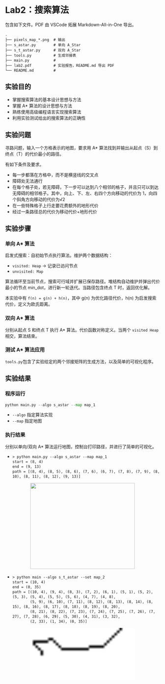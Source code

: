 # Lab2：搜索算法

包含如下文件。PDF 由 VSCode 拓展 Markdown-All-in-One 导出。

```
.
├── pixels_map_*.png  # 输出
├── s_astar.py        # 单向 A_Star
├── s_t_astar.py      # 双向 A_Star
├── tools.py          # 生成邻接表
├── main.py           # 
├── lab2.pdf          # 实验报告，README.md 导出 PDF
└── README.md         # 
```

## 实验目的

- 掌握搜索算法的基本设计思想与方法
- 掌握 A* 算法的设计思想与方法
- 熟练使用高级编程语言实现搜索算法
- 利用实验测试给出的搜索算法的正确性

## 实验问题

寻路问题，输入一个方格表示的地图，要求用 A* 算法找到并输出从起点（S）到终点（T）的代价最小的路径。

有如下条件及要求。

- 每一步都落在方格中，而不是横竖线的交叉点
- 障碍处无法通行
- 在每个格子处，若无障碍，下一步可以达到八个相邻的格子，并且只可以到达无障碍的相邻格子。其中，向上、下、左、右四个方向移动的代价为 1，向四个斜角方向移动的代价为√2
- 在一些特殊格子上行走要花费额外的地形代价
- 经过一条路径总的代价为移动代价+地形代价

## 实验步骤

### 单向 A* 算法

启发式搜索：自初始节点执行算法。维护两个数据结构：

- `visited: Heap` → 记录已访问节点
- `unvisited: Map`

算法循环至当前节点，搜索可行域并扩展已保存路径。堆结构自动维护并弹出代价最小的节点 min_dot，进行新一轮迭代。当路径包含终点 T 时，返回优化解。

本实验中有 `f(n) = g(n) + h(n)`，其中 g(n) 为优化路径代价，h(n) 为启发搜索代价，定义为欧氏距离。

### 双向 A* 算法

分别从起点 S 和终点 T 执行 A* 算法。代价函数对称定义。当两个 `visited Heap`相交，算法结束。

### 测试 A* 算法应用

`tools.py`包含了实验给定的两个邻接矩阵的生成方法，以及简单的可视化程序。

## 实验结果

### 程序运行

```python
python main.py --algo s_astar --map map_1
```

- `--algo` 指定算法实现
- `--map` 指定地图

### 执行结果

分别以单向/双向 A* 算法运行地图，控制台打印路径，并进行了简单的可视化。

- ```
  > python main.py --algo s_astar --map map_1
  start = (8, 4)
  end = (9, 13)
  path = [(8, 4), (8, 5), (8, 6), (7, 6), (6, 7), (7, 8), (7, 9), (8, 10), (8, 11), (8, 12), (9, 13)]
  ```

<div align="center">
  <img src="pixels_map_1.png" width="340" height="280" />
</div>

- ```
  > python main --algo s_t_astar --set map_2
  start = (10, 4)
  end = (0, 35)
  path = [(10, 4), (9, 4), (8, 3), (7, 2), (6, 1), (5, 1), (5, 2), (5, 3), (5, 4), (5, 5), (5, 6), (4, 7), (4, 8),
          (5, 9), (6, 10), (7, 11), (8, 12), (8, 13), (8, 14), (8, 15), (8, 16), (8, 17), (8, 18), (8, 19), (8, 20),
          (8, 21), (8, 22), (7, 23), (7, 24), (7, 25), (7, 26), (7, 27), (7, 28), (6, 29), (5, 30), (4, 31), (3, 32),
          (2, 33), (1, 34), (0, 35)]
  ```

<div align="center">
  <img src="pixels_map_2.png" width="340" height="170" />
</div>
